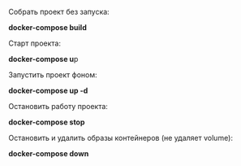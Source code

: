 Cобрать проект без запуска:

<b>docker-compose build</b>

Старт проекта:

<b>docker-compose u</b>p

Запустить проект фоном:

<b>docker-compose  up -d</b>

Остановить работу проекта:

<b>docker-compose  stop</b>

Остановить и удалить образы контейнеров (не удаляет volume):

<b>docker-compose  down</b>

